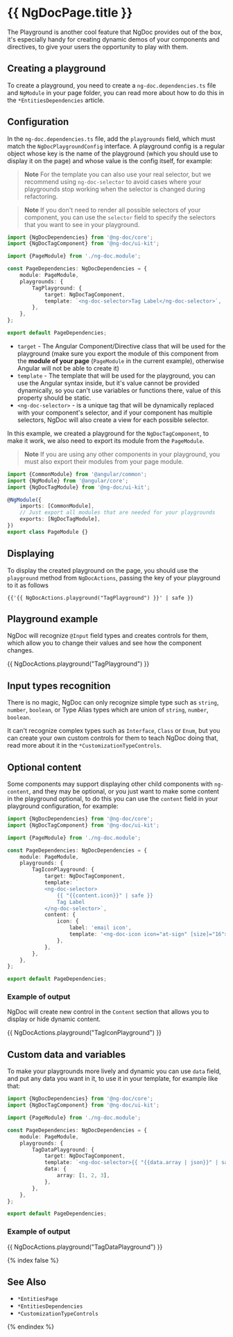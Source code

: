 # {{ NgDocPage.title }}

The Playground is another cool feature that NgDoc provides out of the box, it's especially handy for
creating dynamic demos of your components and directives, to give your users the opportunity to play
with them.

## Creating a playground

To create a playground, you need to create a `ng-doc.dependencies.ts` file and `NgModule` in your
page folder, you can read more about how to do this in the `*EntitiesDependencies` article.

## Configuration

In the `ng-doc.dependencies.ts` file, add the `playgrounds` field, which must match the
`NgDocPlaygroundConfig` interface. A playground config is a regular object whose key is the name of
the playground (which you should use to display it on the page) and whose value is the config
itself, for example:

> **Note**
> For the template you can also use your real selector, but we recommend using `ng-doc-selector` to
> avoid cases where your playgrounds stop working when the selector is changed during refactoring.

> **Note**
> If you don't need to render all possible selectors of your component, you can use the `selector`
> field
> to specify the selectors that you want to see in your playground.

```typescript fileName="ng-doc.dependencies.ts"
import {NgDocDependencies} from '@ng-doc/core';
import {NgDocTagComponent} from '@ng-doc/ui-kit';

import {PageModule} from './ng-doc.module';

const PageDependencies: NgDocDependencies = {
	module: PageModule,
	playgrounds: {
		TagPlayground: {
			target: NgDocTagComponent,
			template: `<ng-doc-selector>Tag Label</ng-doc-selector>`,
		},
	},
};

export default PageDependencies;
```

- `target` - The Angular Component/Directive class that will be used for the playground (make sure
  you export the module of this
  component from the **module of your page** (`PageModule` in the current example), otherwise
  Angular will not be able to create it)
- `template` - The template that will be used for the playground, you can use the Angular syntax
  inside,
  but it's value cannot be provided dynamically, so you can't use variables or functions there,
  value of this property should be static.
- `<ng-doc-selector>` - is a unique tag that will be dynamically replaced with your component's
  selector, and if your component has multiple selectors, NgDoc will also create a view for each
  possible selector.

In this example, we created a playground for the `NgDocTagComponent`, to make it work,
we also need to export its module from the `PageModule`.

> **Note**
> If you are using any other components in your playground, you must also export their modules from
> your page module.

```typescript fileName="ng-doc.module.ts"
import {CommonModule} from '@angular/common';
import {NgModule} from '@angular/core';
import {NgDocTagModule} from '@ng-doc/ui-kit';

@NgModule({
	imports: [CommonModule],
	// Just export all modules that are needed for your playgrounds
	exports: [NgDocTagModule],
})
export class PageModule {}
```

## Displaying

To display the created playground on the page, you should use the `playground` method
from `NgDocActions`, passing the key of your playground to it as follows

```twig fileName="index.md"
{{'{{ NgDocActions.playground("TagPlayground") }}' | safe }}
```

## Playground example

NgDoc will recognize `@Input` field types and creates controls for them, which allow you to change
their
values and see how the component changes.

{{ NgDocActions.playground("TagPlayground") }}

## Input types recognition

There is no magic, NgDoc can only recognize simple type such as `string`, `number`, `boolean`,
or Type Alias types which are union of `string`, `number`, `boolean`.

It can't recognize complex types such as `Interface`, `Class` or `Enum`, but you can create your
own custom controls for them to teach NgDoc doing that, read more about it in
the `*CustomizationTypeControls`.

## Optional content

Some components may support displaying other child components with `ng-content`, and they may be
optional, or you just want to make some content in the playground optional, to do this you can use
the `content` field in your playground configuration, for example:

```typescript fileName="ng-doc.dependencies.ts"
import {NgDocDependencies} from '@ng-doc/core';
import {NgDocTagComponent} from '@ng-doc/ui-kit';

import {PageModule} from './ng-doc.module';

const PageDependencies: NgDocDependencies = {
	module: PageModule,
	playgrounds: {
		TagIconPlayground: {
			target: NgDocTagComponent,
			template: `
			<ng-doc-selector>
				{{ "{{content.icon}}" | safe }}
				Tag Label
			</ng-doc-selector>`,
			content: {
				icon: {
					label: 'email icon',
					template: '<ng-doc-icon icon="at-sign" [size]="16"></ng-doc-icon>',
				},
			},
		},
	},
};

export default PageDependencies;
```

### Example of output

NgDoc will create new control in the `Content` section that allows you to display or hide dynamic
content.

{{ NgDocActions.playground("TagIconPlayground") }}

## Custom data and variables

To make your playgrounds more lively and dynamic you can use `data` field,
and put any data you want in it, to use it in your template, for example like that:

```typescript fileName="ng-doc.dependencies.ts"
import {NgDocDependencies} from '@ng-doc/core';
import {NgDocTagComponent} from '@ng-doc/ui-kit';

import {PageModule} from './ng-doc.module';

const PageDependencies: NgDocDependencies = {
	module: PageModule,
	playgrounds: {
		TagDataPlayground: {
			target: NgDocTagComponent,
			template: `<ng-doc-selector>{{ "{{data.array | json}}" | safe }}</ng-doc-selector>`,
			data: {
				array: [1, 2, 3],
			},
		},
	},
};

export default PageDependencies;
```

### Example of output

{{ NgDocActions.playground("TagDataPlayground") }}

{% index false %}

## See Also

- `*EntitiesPage`
- `*EntitiesDependencies`
- `*CustomizationTypeControls`

{% endindex %}
